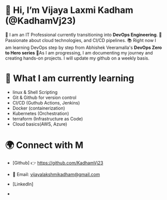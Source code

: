 # 👋 Hi, I’m Vijaya Laxmi Kadham (@KadhamVj23)

💼 I am an IT Professional currently transitioning into **DevOps Engineering**.
🚀 Passionate about cloud technologies, and CI/CD pipelines.
📚 Right now I am learning DevOps step by step from Abhishek Veeramalla's **DevOps Zero to Hero series**
🌱As I am progressing, I am documenting my journey and creating hands-on projects. I will update my github on a weekly basis.

# 👾 What I am currently learning

- linux & Shell Scripting
- Git & Github for version control
- CI/CD (Guthub Actions, Jenkins)
- Docker (containerization)
- Kubernetes (Orchestration)
- terraform (Infrastructure as Code)
- Cloud basics(AWS, Azure)
  
# 🌍 Connect with M

- [Github] 👉 https://github.com/KadhamVj23
- 📧 Email: vijayalakshmikadham@gmail.com
- [LinkedIn]

- 
<!---
KadhamVj23/KadhamVj23 is a ✨ special ✨ repository because its `README.md` (this file) appears on your GitHub profile.
You can click the Preview link to take a look at your changes.
--->
